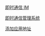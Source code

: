  [即时通信 IM](https://cloud.tencent.com/document/product/269/75285)
 <!-- 305181312@qq.com  wylrjq972!  -->
 [即时通信管理系统](https://console.cloud.tencent.com/cam/security/subAccount)
 
 [添加应用地址](https://console.cloud.tencent.com/im)
 <!-- type.d.ts-->
 <!-- [bili](https://www.bilibili.com/video/BV1ne4y1G7hf?p=10&vd_source=3c6e49266293c767a6c4158cfe64766d)-->
 <template>
 	<view class="locale-item" v-for="(item, index) in locales" :key="index" @click="onLocaleChange(item)">
 		<text class="text">{{ item.text }}</text>
 		<text class="icon-check" v-if="item.code == applicationLocale"></text>
 	</view>
 </template>

 <script setup lang="ts">
	import { ref, computed } from "vue";
	import { useI18n } from "vue-i18n";
	import { onLoad } from "@dcloudio/uni-app"
	const { t, locale } = useI18n();
	const systemLocale = ref();
	const applicationLocale = ref();
	const isAndroid = ref(true);

	const locales = computed(() => {
		return [{
			text: t('locale.auto'),
			code: 'auto'
		}, {
			text: t('locale.zh-hans'),
			code: 'zh-Hans'
		}, {
			text: t('locale.en'),
			code: 'en'
		}, {
			text: t('locale.zh-hant'),
			code: 'zh-Hant'
		},
		{
			text: t('locale.ja'),
			code: 'ja'
		}
		]
	})

	onLoad(() => {

		let systemInfo = uni.getSystemInfoSync();
		systemLocale.value = systemInfo.language;
		applicationLocale.value = uni.getLocale();
		isAndroid.value = systemInfo.platform.toLowerCase() === 'android';
		uni.onLocaleChange((e) => {
			console.log('============', e.locale)
			applicationLocale.value = e.locale;
		})

	})

	const onLocaleChange = (e : any) => {
		if (isAndroid.value) {
			uni.showModal({
				content: t('index.language-change-confirm'),
				success: (res) => {
					if (res.confirm) {
						uni.setLocale(e.code);
					}
				}
			})
		} else {
			uni.setLocale(e.code);
			locale.value = e.code;
		}
	}
 </script>

 <style lang="scss" scoped>
 	.locale-item {
 		display: flex;
 		flex-direction: row;
 		padding: 10px 0;
 	}

 	.locale-item .text {
 		flex: 1;
 	}

 	.icon-check {
 		margin-right: 5px;
 		border: 2px solid #007aff;
 		border-left: 0;
 		border-top: 0;
 		height: 12px;
 		width: 6px;
 		transform-origin: center;
 		/* #ifndef APP-NVUE */
 		transition: all 0.3s;
 		/* #endif */
 		transform: rotate(45deg);
 	}
 </style>
